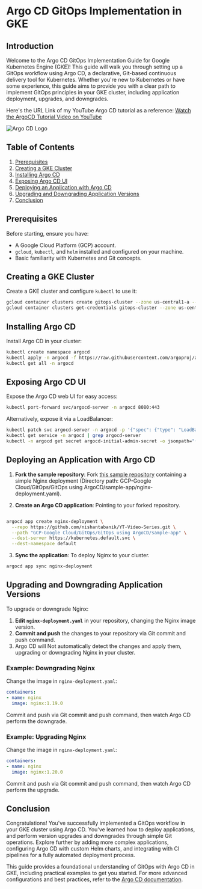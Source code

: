 
# Argo CD GitOps Implementation in GKE

## Introduction

Welcome to the Argo CD GitOps Implementation Guide for Google Kubernetes Engine (GKE)! This guide will walk you through setting up a GitOps workflow using Argo CD, a declarative, Git-based continuous delivery tool for Kubernetes. Whether you're new to Kubernetes or have some experience, this guide aims to provide you with a clear path to implement GitOps principles in your GKE cluster, including application deployment, upgrades, and downgrades.


Here's the URL Link of my YouTube Argo CD tutorial as a reference: [Watch the ArgoCD Tutorial Video on YouTube](https://www.youtube.com/watch?v=aPDWef4PvKg)


![Argo CD Logo](https://argo-cd.readthedocs.io/en/stable/assets/argo.png)

## Table of Contents

1. [Prerequisites](#prerequisites)
2. [Creating a GKE Cluster](#creating-a-gke-cluster)
3. [Installing Argo CD](#installing-argo-cd)
4. [Exposing Argo CD UI](#exposing-argo-cd-ui)
5. [Deploying an Application with Argo CD](#deploying-an-application-with-argo-cd)
6. [Upgrading and Downgrading Application Versions](#upgrading-and-downgrading-application-versions)
7. [Conclusion](#conclusion)

## Prerequisites

Before starting, ensure you have:

- A Google Cloud Platform (GCP) account.
- `gcloud`, `kubectl`, and `helm` installed and configured on your machine.
- Basic familiarity with Kubernetes and Git concepts.

## Creating a GKE Cluster

Create a GKE cluster and configure `kubectl` to use it:

```bash
gcloud container clusters create gitops-cluster --zone us-central1-a --num-nodes=3 --machine-type=e2-medium
gcloud container clusters get-credentials gitops-cluster --zone us-central1-a
```

## Installing Argo CD

Install Argo CD in your cluster:

```bash
kubectl create namespace argocd
kubectl apply -n argocd -f https://raw.githubusercontent.com/argoproj/argo-cd/stable/manifests/install.yaml
kubectl get all -n argocd
```

## Exposing Argo CD UI

Expose the Argo CD web UI for easy access:

```bash
kubectl port-forward svc/argocd-server -n argocd 8080:443
```

Alternatively, expose it via a LoadBalancer:

```bash
kubectl patch svc argocd-server -n argocd -p '{"spec": {"type": "LoadBalancer"}}'
kubectl get service -n argocd | grep argocd-server
kubectl -n argocd get secret argocd-initial-admin-secret -o jsonpath="{.data.password}" | base64 -d

```

## Deploying an Application with Argo CD

1. **Fork the sample repository**: Fork [this sample repository](https://github.com/nishantabanik/YT-Video-Series.git) containing a simple Nginx deployment (Directory path: GCP-Google Cloud/GitOps/GitOps using ArgoCD/sample-app/nginx-deployment.yaml).

2. **Create an Argo CD application**: Pointing to your forked repository.

```bash

argocd app create nginx-deployment \
  --repo https://github.com/nishantabanik/YT-Video-Series.git \
  --path "GCP-Google Cloud/GitOps/GitOps using ArgoCD/sample-app" \
  --dest-server https://kubernetes.default.svc \
  --dest-namespace default

```

3. **Sync the application**: To deploy Nginx to your cluster.

```bash
argocd app sync nginx-deployment
```

## Upgrading and Downgrading Application Versions

To upgrade or downgrade Nginx:

1. **Edit `nginx-deployment.yaml`** in your repository, changing the Nginx image version.
2. **Commit and push** the changes to your repository via Git commit and push command.
3. Argo CD will Not automatically detect the changes and apply them, upgrading or downgrading Nginx in your cluster.


### Example: Downgrading Nginx

Change the image in `nginx-deployment.yaml`:

```yaml
containers:
- name: nginx
  image: nginx:1.19.0
```

Commit and push via Git commit and push command, then watch Argo CD perform the downgrade.


### Example: Upgrading Nginx

Change the image in `nginx-deployment.yaml`:

```yaml
containers:
- name: nginx
  image: nginx:1.20.0
```

Commit and push via Git commit and push command, then watch Argo CD perform the upgrade.

## Conclusion

Congratulations! You've successfully implemented a GitOps workflow in your GKE cluster using Argo CD. You've learned how to deploy applications, and perform version upgrades and downgrades through simple Git operations. Explore further by adding more complex applications, configuring Argo CD with custom Helm charts, and integrating with CI pipelines for a fully automated deployment process.


This guide provides a foundational understanding of GitOps with Argo CD in GKE, including practical examples to get you started. For more advanced configurations and best practices, refer to the [Argo CD documentation](https://argo-cd.readthedocs.io/).
